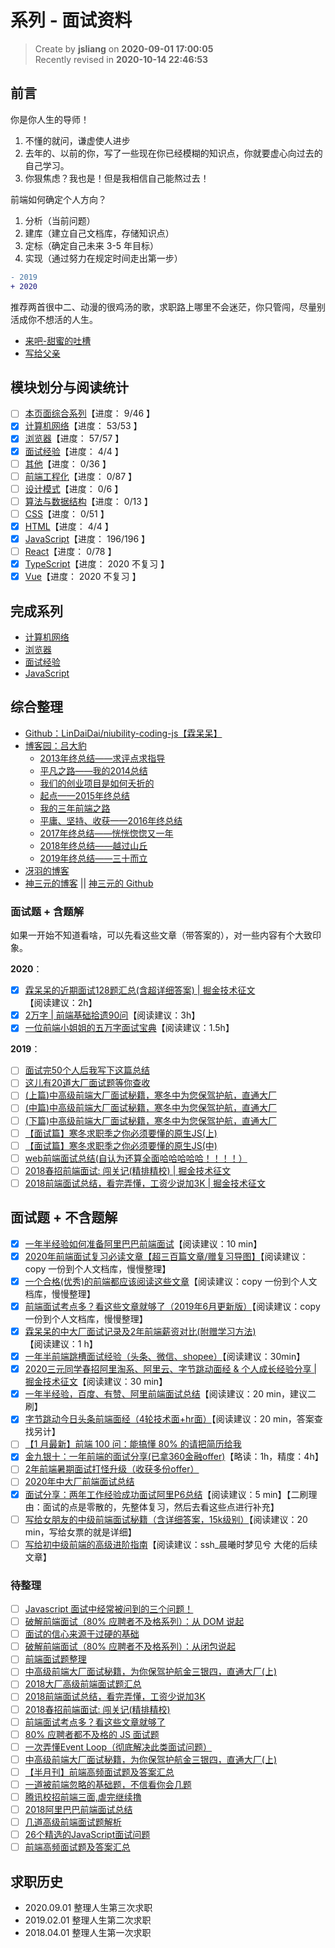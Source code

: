 系列 - 面试资料
===

> Create by **jsliang** on **2020-09-01 17:00:05**  
> Recently revised in **2020-10-14 22:46:53**

## 前言

你是你人生的导师！

1. 不懂的就问，谦虚使人进步
2. 去年的、以前的你，写了一些现在你已经模糊的知识点，你就要虚心向过去的自己学习。
3. 你狠焦虑？我也是！但是我相信自己能熬过去！

前端如何确定个人方向？

1. 分析（当前问题）
2. 建库（建立自己文档库，存储知识点）
3. 定标（确定自己未来 3-5 年目标）
4. 实现（通过努力在规定时间走出第一步）

```diff
- 2019
+ 2020
```

推荐两首很中二、动漫的很鸡汤的歌，求职路上哪里不会迷茫，你只管闯，尽量别活成你不想活的人生。

* [来吧-甜蜜的吐槽](http://music.163.com/song?id=30284458&userid=1294209040)
* [写给父亲](http://music.163.com/song?id=28285730&userid=1294209040)

## 模块划分与阅读统计

* [ ] [本页面综合系列](./README.md)【进度： 9/46 】
* [x] [计算机网络](./计算机网络/README.md)【进度： 53/53 】
* [x] [浏览器](./浏览器/README.md)【进度： 57/57 】
* [x] [面试经验](./面试经验/README.md)【进度： 4/4 】
* [ ] [其他](./其他/README.md)【进度： 0/36 】
* [ ] [前端工程化](./前端工程化/README.md)【进度： 0/87 】
* [ ] [设计模式](./设计模式/README.md)【进度： 0/6 】
* [ ] [算法与数据结构](./算法与数据结构/README.md)【进度： 0/13 】
* [ ] [CSS](./CSS/README.md)【进度： 0/51 】
* [x] [HTML](./HTML/README.md)【进度： 4/4 】
* [x] [JavaScript](./JavaScript/README.md)【进度： 196/196 】
* [ ] [React](./React/README.md)【进度： 0/78 】
* [x] [TypeScript](./TypeScript/README.md)【进度： 2020 不复习 】
* [x] [Vue](./Vue/README.md)【进度： 2020 不复习 】

## 完成系列

* [计算机网络](https://github.com/LiangJunrong/document-library/tree/master/%E7%B3%BB%E5%88%97-%E9%9D%A2%E8%AF%95%E8%B5%84%E6%96%99/%E8%AE%A1%E7%AE%97%E6%9C%BA%E7%BD%91%E7%BB%9C)
* [浏览器](https://github.com/LiangJunrong/document-library/tree/master/%E7%B3%BB%E5%88%97-%E9%9D%A2%E8%AF%95%E8%B5%84%E6%96%99/%E6%B5%8F%E8%A7%88%E5%99%A8)
* [面试经验](https://github.com/LiangJunrong/document-library/tree/master/%E7%B3%BB%E5%88%97-%E9%9D%A2%E8%AF%95%E8%B5%84%E6%96%99/%E9%9D%A2%E8%AF%95%E7%BB%8F%E9%AA%8C)
* [JavaScript](https://github.com/LiangJunrong/document-library/tree/master/%E7%B3%BB%E5%88%97-%E9%9D%A2%E8%AF%95%E8%B5%84%E6%96%99/JavaScript)

## 综合整理

* [Github：LinDaiDai/niubility-coding-js【霖呆呆】](https://github.com/LinDaiDai/niubility-coding-js)
* [博客园：吕大豹](https://www.cnblogs.com/lvdabao/)
  * [2013年终总结——求评点求指导](https://www.cnblogs.com/lvdabao/p/3506352.html)
  * [平凡之路——我的2014总结](https://www.cnblogs.com/lvdabao/p/2014_summary.html)
  * [我们的创业项目是如何夭折的](https://www.cnblogs.com/lvdabao/p/4596429.html)
  * [起点——2015年终总结](https://www.cnblogs.com/lvdabao/p/5178852.html)
  * [我的三年前端之路](https://www.cnblogs.com/lvdabao/p/5658389.html)
  * [平庸、坚持、收获——2016年终总结](https://www.cnblogs.com/lvdabao/p/6228024.html)
  * [2017年终总结——恍恍惚惚又一年](https://www.cnblogs.com/lvdabao/p/8258025.html)
  * [2018年终总结——越过山丘](https://www.cnblogs.com/lvdabao/p/10211898.html)
  * [2019年终总结——三十而立](https://www.cnblogs.com/lvdabao/p/12142637.html)
* [冴羽的博客](https://github.com/mqyqingfeng/Blog)
* [神三元的博客](http://47.98.159.95/my_blog/nav/) || [神三元的 Github](https://github.com/sanyuan0704/my_blog)

### 面试题 + 含题解

如果一开始不知道看啥，可以先看这些文章（带答案的），对一些内容有个大致印象。

**2020**：

* [x] [霖呆呆的近期面试128题汇总(含超详细答案) | 掘金技术征文](https://juejin.im/post/6844904151369908232)【阅读建议：2h】
* [x] [2万字 | 前端基础拾遗90问](https://juejin.im/post/6844904116552990727)【阅读建议：3h】
* [x] [一位前端小姐姐的五万字面试宝典](https://juejin.im/post/6844904121380667399)【阅读建议：1.5h】

**2019**：

* [ ] [面试完50个人后我写下这篇总结](https://juejin.im/post/6844904019165446158)
* [ ] [这儿有20道大厂面试题等你查收](https://juejin.im/post/6844903874705227789)
* [ ] [(上篇)中高级前端大厂面试秘籍，寒冬中为您保驾护航，直通大厂](https://juejin.im/post/6844903776512393224)
* [ ] [(中篇)中高级前端大厂面试秘籍，寒冬中为您保驾护航，直通大厂](https://juejin.im/post/6844903801153945608)
* [ ] [(下篇)中高级前端大厂面试秘籍，寒冬中为您保驾护航，直通大厂](https://juejin.im/post/6844903830979608584)
* [ ] [【面试篇】寒冬求职季之你必须要懂的原生JS(上)](https://juejin.im/post/6844903815053852685)
* [ ] [【面试篇】寒冬求职季之你必须要懂的原生JS(中)](https://juejin.im/post/6844903828093927431)
* [ ] [web前端面试总结(自认为还算全面哈哈哈哈哈！！！！）](https://juejin.im/post/6844903976693940231)
* [ ] [2018春招前端面试: 闯关记(精排精校) | 掘金技术征文](https://juejin.im/post/6844903570001625102)
* [ ] [2018前端面试总结，看完弄懂，工资少说加3K | 掘金技术征文](https://juejin.im/post/6844903673009553416)

## 面试题 + 不含题解

* [x] [一年半经验如何准备阿里巴巴前端面试](https://juejin.im/post/6844904072345026574)【阅读建议：10 min】
* [x] [2020年前端面试复习必读文章【超三百篇文章/赠复习导图】](https://juejin.im/post/6844904116339261447)【阅读建议：copy 一份到个人文档库，慢慢整理】
* [x] [一个合格(优秀)的前端都应该阅读这些文章](https://juejin.im/post/6844903896637259784)【阅读建议：copy 一份到个人文档库，慢慢整理】
* [x] [前端面试考点多？看这些文章就够了（2019年6月更新版）](https://juejin.im/post/6844903577220349959)【阅读建议：copy 一份到个人文档库，慢慢整理】
* [x] [霖呆呆的中大厂面试记录及2年前端薪资对比(附赠学习方法)](https://juejin.im/post/6844904181627781128)【阅读建议：1 h】
* [x] [一年半前端跳槽面试经验（头条、微信、shopee）](https://zhuanlan.zhihu.com/p/114028796)【阅读建议：30min】
* [x] [2020三元同学春招阿里淘系、阿里云、字节跳动面经 & 个人成长经验分享 | 掘金技术征文](https://juejin.im/post/6844904106537009159)【阅读建议：30 min】
* [x] [一年半经验，百度、有赞、阿里前端面试总结](https://juejin.im/post/6844903715669999629)【阅读建议：20 min，建议二刷】
* [x] [字节跳动今日头条前端面经（4轮技术面+hr面）](https://juejin.im/post/6844904088337907720)【阅读建议：20 min，答案查找另计】
* [ ] [【1 月最新】前端 100 问：能搞懂 80% 的请把简历给我](https://juejin.im/post/6844903885488783374)
* [x] [金九银十：一年前端的面试分享(已拿360金融offer)](https://juejin.im/post/6874275613360783368)【略读：1h，精度：4h】
* [ ] [2年前端暑期面试打怪升级（收获多份offer）](https://juejin.im/post/6876327630212169735)
* [ ] [2020年中大厂前端面试总结](https://segmentfault.com/a/1190000023783535)
* [x] [面试分享：两年工作经验成功面试阿里P6总结](https://juejin.im/post/6844903928442667015)【阅读建议：5 min】【二刷理由：面试的点是零散的，先整体复习，然后去看这些点进行补充】
* [ ] [写给女朋友的中级前端面试秘籍（含详细答案，15k级别）](https://juejin.im/post/6844904115428917255)【阅读建议：20 min，写给女票的就是详细】
* [ ] [写给初中级前端的高级进阶指南](https://juejin.im/post/6844904103504527374)【阅读建议：ssh_晨曦时梦见兮 大佬的后续文章】

### 待整理

* [ ] [Javascript 面试中经常被问到的三个问题！](https://segmentfault.com/a/1190000018257074)
* [ ] [破解前端面试（80% 应聘者不及格系列）：从 DOM 说起](https://juejin.im/post/6844903474547671047)
* [ ] [面试的信心来源于过硬的基础](https://segmentfault.com/a/1190000013331105)
* [ ] [破解前端面试（80% 应聘者不及格系列）：从闭包说起](https://juejin.im/post/6844903474212143117#heading-0)
* [ ] [前端面试题整理](http://blog.poetries.top/FE-Interview-Questions/)
* [ ] [中高级前端大厂面试秘籍，为你保驾护航金三银四，直通大厂(上)](https://juejin.im/post/6844903776512393224#heading-13)
* [ ] [2018大厂高级前端面试题汇总](https://juejin.im/post/6844903695411314696)
* [ ] [2018前端面试总结，看完弄懂，工资少说加3K](https://juejin.im/post/6844903673009553416)
* [ ] [2018春招前端面试: 闯关记(精排精校)](https://juejin.im/post/6844903570001625102)
* [ ] [前端面试考点多？看这些文章就够了](https://juejin.im/post/6844903577220349959)
* [ ] [80% 应聘者都不及格的 JS 面试题](https://juejin.im/post/6844903470466629640)
* [ ] [一次弄懂Event Loop（彻底解决此类面试问题）](https://juejin.im/post/6844903764202094606)
* [ ] [中高级前端大厂面试秘籍，为你保驾护航金三银四，直通大厂(上)](https://juejin.im/post/6844903776512393224)
* [ ] [【半月刊】前端高频面试题及答案汇总](https://juejin.im/post/6844903778387247117)
* [ ] [一道被前端忽略的基础题，不信看你会几题](https://juejin.im/post/6844903778479505416)
* [ ] [腾讯校招前端三面,虐完继续撸](https://juejin.im/post/6844903497884762119)
* [ ] [2018阿里巴巴前端面试总结](https://juejin.im/post/6844903580860678158)
* [ ] [几道高级前端面试题解析](https://juejin.im/post/6844903598707441672)
* [ ] [26个精选的JavaScript面试问题](https://zhuanlan.zhihu.com/p/46958191)
* [ ] [前端高频面试题及答案汇总](https://juejin.im/post/6844903778387247117)

## 求职历史

* 2020.09.01 整理人生第三次求职
* 2019.02.01 整理人生第二次求职
* 2018.04.01 整理人生第一次求职